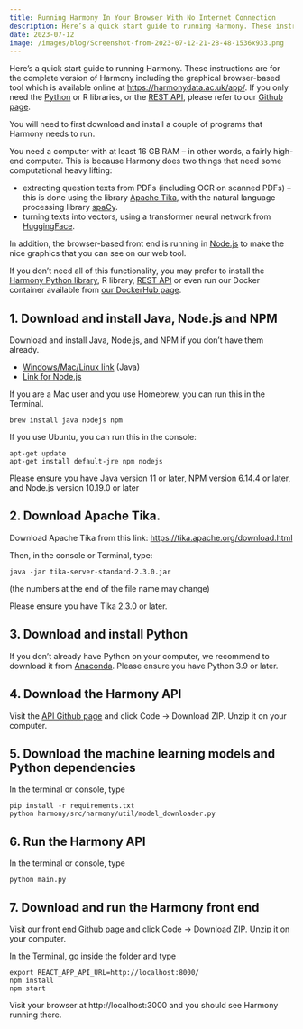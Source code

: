 ```yaml
---
title: Running Harmony In Your Browser With No Internet Connection
description: Here’s a quick start guide to running Harmony. These instructions are for the complete version of Harmony including the graphical browser-based tool which is available onlin...
date: 2023-07-12
image: /images/blog/Screenshot-from-2023-07-12-21-28-48-1536x933.png
---
```


Here’s a quick start guide to running Harmony. These instructions are for the complete version of Harmony including the graphical browser-based tool which is available online at https://harmonydata.ac.uk/app/. If you only need the [Python](https://github.com/harmonydata/harmonyapi) or R libraries, or the [REST API](https://github.com/harmonydata/harmonyapi), please refer to our [Github page](https://github.com/harmonydata).

You will need to first download and install a couple of programs that Harmony needs to run.

You need a computer with at least 16 GB RAM – in other words, a fairly high-end computer. This is because Harmony does two things that need some computational heavy lifting:

- extracting question texts from PDFs (including OCR on scanned PDFs) – this is done using the library [Apache Tika](https://tika.apache.org/), with the natural language processing library [spaCy](https://spacy.io/).
- turning texts into vectors, using a transformer neural network from [HuggingFace](https://huggingface.co/).

In addition, the browser-based front end is running in [Node.js](https://nodejs.org/en) to make the nice graphics that you can see on our web tool.

If you don’t need all of this functionality, you may prefer to install the [Harmony Python library](https://github.com/harmonydata/harmonyapi), R library, [REST API](https://github.com/harmonydata/harmonyapi) or even run our Docker container available from [our DockerHub page](https://hub.docker.com/r/harmonydata).

## 1. Download and install Java, Node.js and NPM

Download and install Java, Node.js, and NPM if you don’t have them already.

- [Windows/Mac/Linux link](https://www.java.com/en/download/) (Java)
- [Link for Node.js](https://nodejs.org/en/download)

If you are a Mac user and you use Homebrew, you can run this in the Terminal.

```
brew install java nodejs npm
```

If you use Ubuntu, you can run this in the console:

```
apt-get update
apt-get install default-jre npm nodejs
```

Please ensure you have Java version 11 or later, NPM version 6.14.4 or later, and Node.js version 10.19.0 or later

## 2. Download Apache Tika.

Download Apache Tika from this link: https://tika.apache.org/download.html

Then, in the console or Terminal, type:

```
java -jar tika-server-standard-2.3.0.jar
```

(the numbers at the end of the file name may change)

Please ensure you have Tika 2.3.0 or later.

## 3. Download and install Python

If you don’t already have Python on your computer, we recommend to download it from [Anaconda](https://www.anaconda.com/download). Please ensure you have Python 3.9 or later.

## 4. Download the Harmony API

Visit the [API Github page](https://github.com/harmonydata/harmonyapi) and click Code -> Download ZIP. Unzip it on your computer.

## 5. Download the machine learning models and Python dependencies

In the terminal or console, type

```
pip install -r requirements.txt
python harmony/src/harmony/util/model_downloader.py 
```

## 6. Run the Harmony API

In the terminal or console, type

```
python main.py
```

## 7. Download and run the Harmony front end

Visit our [front end Github page](https://github.com/harmonydata/harmonydata.github.io) and click Code -> Download ZIP. Unzip it on your computer.

In the Terminal, go inside the folder and type

```
export REACT_APP_API_URL=http://localhost:8000/
npm install
npm start
```

Visit your browser at http://localhost:3000 and you should see Harmony running there.

